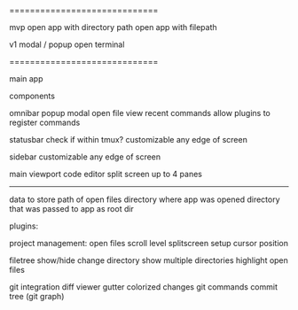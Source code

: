 



=============================

mvp
  open app with directory path
  open app with filepath

v1
  modal / popup
  open terminal
  

=============================

main app


components

  omnibar
    popup modal
    open file
    view recent commands
    allow plugins to register commands

  statusbar
    check if within tmux?
    customizable
    any edge of screen

  sidebar
    customizable
    any edge of screen

  main viewport
    code editor
    split screen up to 4 panes

  ---

data to store
  path of open files
  directory where app was opened
  directory that was passed to app as root dir


plugins:

  project management:
    open files
    scroll level
    splitscreen setup
    cursor position

  filetree
    show/hide
    change directory
    show multiple directories
    highlight open files

  git integration
    diff viewer
    gutter colorized changes
    git commands
    commit tree (git graph)
